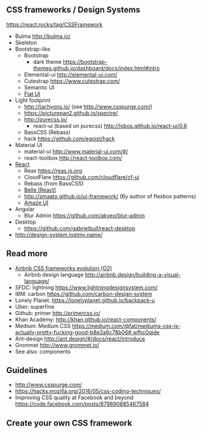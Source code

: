 ## CSS frameworks / Design Systems
https://react.rocks/tag/CSSFramework

- Bulma http://bulma.io/
- Skeleton
- Bootstrap-like
  - Bootstrap
    - dark theme https://bootstrap-themes.github.io/dashboard/docs/index.html#intro
  - Elemental-ui http://elemental-ui.com/
  - Cutestrap https://www.cutestrap.com/
  - Semantic UI
  - [Flat UI](http://designmodo.github.io/Flat-UI/docs/components.html)
- Light footprint
  - http://tachyons.io/ (see http://www.csspurge.com/)
  - https://picturepan2.github.io/spectre/
  - http://purecss.io/
    - react-ui (based on purecss) http://lobos.github.io/react-ui/0.6
  - BassCSS (Rebass)
  - hack https://github.com/egoist/hack
- Material UI
  - material-ui http://www.material-ui.com/#/
  - react-toolbox http://react-toolbox.com/  
- [React](https://github.com/facebook/react/wiki/Complementary-Tools#ui-components)
  - Reas https://reas.js.org
  - CloudFlare https://github.com/cloudflare/cf-ui
  - Rebass (from BassCSS)
  - [Belle (React)](https://github.com/nikgraf/belle)
  - http://smaato.github.io/ui-framework/ (By author of flexbox patterns)
  - [Amaze UI](http://amazeui.org/)
- Angular
  - Blur Admin https://github.com/akveo/blur-admin
- Desktop
  - https://github.com/gabrielbull/react-desktop
- http://design-system.lostmy.name/

## Read more
- [Airbnb CSS frameworks evolution (O2)](http://nerds.airbnb.com/css-frameworks-evolution-airbnbs-frontend/)
  - Airbnb design language http://airbnb.design/building-a-visual-language/
- SFDC: lightning https://www.lightningdesignsystem.com/
- IBM: carbon https://github.com/carbon-design-system
- Lonely Planet: https://lonelyplanet.github.io/backpack-u
- Uber: superfine
- Github: primer http://primercss.io/
- Khan Academy: http://khan.github.io/react-components/
- Medium: Medium CSS https://medium.com/@fat/mediums-css-is-actually-pretty-fucking-good-b8e2a6c78b06#.wfhc0qjde
- Ant-design http://ant.design/#/docs/react/introduce
- Grommet http://www.grommet.io/
- See also: components

## Guidelines
- http://www.csspurge.com/
- https://hacks.mozilla.org/2016/05/css-coding-techniques/
- Improving CSS quality at Facebook and beyond https://code.facebook.com/posts/879890885467584

## Create your own CSS framework
